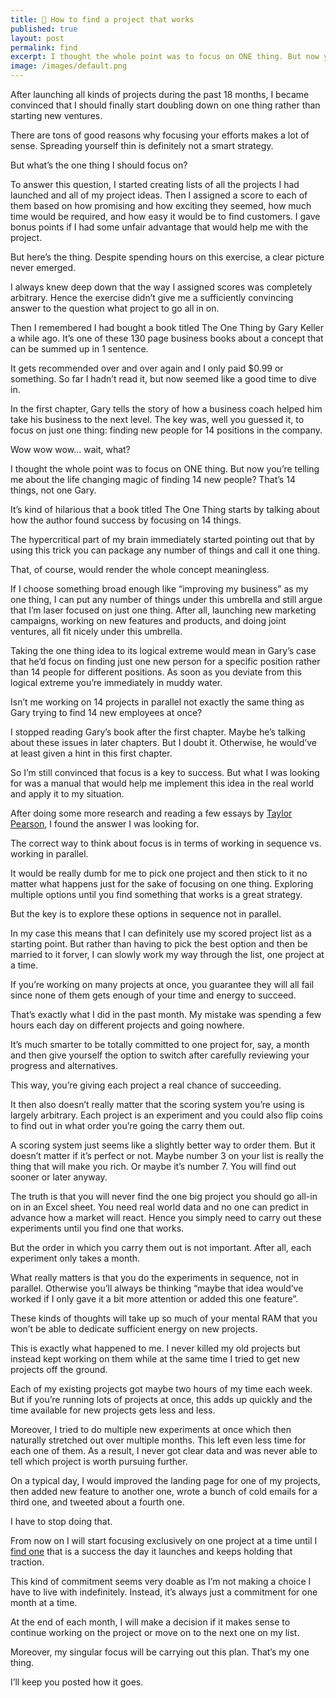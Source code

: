 ```yaml
---
title: 🧠 How to find a project that works
published: true
layout: post
permalink: find
excerpt: I thought the whole point was to focus on ONE thing. But now you’re telling me about the life changing magic of finding 14 new people? That’s 14 things, not one Gary.
image: /images/default.png
---
```


After launching all kinds of projects during the past 18 months, I became convinced that I should finally start doubling down on one thing rather than starting new ventures. 

There are tons of good reasons why focusing your efforts makes a lot of sense. Spreading yourself thin is definitely not a smart strategy.

But what’s the one thing I should focus on?

To answer this question, I started creating lists of all the projects I had launched and all of my project ideas. Then I assigned a score to each of them based on how promising and how exciting they seemed, how much time would be required, and how easy it would be to find customers. I gave bonus points if I had some unfair advantage that would help me with the project. 

But here’s the thing. Despite spending hours on this exercise, a clear picture never emerged. 

I always knew deep down that the way I assigned scores was completely arbitrary. Hence the exercise didn’t give me a sufficiently convincing answer to the question what project to go all in on. 

Then I remembered I had bought a book titled The One Thing by Gary Keller a while ago. It’s one of these 130 page business books about a concept that can be summed up in 1 sentence.

It gets recommended over and over again and I only paid $0.99 or something. So far I hadn’t read it, but now seemed like a good time to dive in. 

In the first chapter, Gary tells the story of how a business coach helped him take his business to the next level. The key was, well you guessed it, to focus on just one thing: finding new people for 14 positions in the company. 

Wow wow wow... wait, what?

I thought the whole point was to focus on ONE thing. But now you’re telling me about the life changing magic of finding 14 new people? That’s 14 things, not one Gary.

It’s kind of hilarious that a book titled The One Thing starts by talking about how the author found success by focusing on 14 things.

The hypercritical part of my brain immediately started pointing out that by using this trick you can package any number of things and call it one thing. 

That, of course, would render the whole concept meaningless. 

If I choose something broad enough like “improving my business” as my one thing, I can put any number of things under this umbrella and still argue that I’m laser focused on just one thing.  After all, launching new marketing campaigns, working on new features and products, and doing joint ventures, all fit nicely under this umbrella. 

Taking the one thing idea to its logical extreme would mean in Gary’s case that he’d focus on finding just one new person for a specific position rather than 14 people for different positions. As soon as you deviate from this logical extreme you’re immediately in muddy water.

Isn’t me working on 14 projects in parallel not exactly the same thing as Gary trying to find 14 new employees at once?

I stopped reading Gary’s book after the first chapter. Maybe he’s talking about these issues in later chapters.  But I doubt it. Otherwise, he would’ve at least given a hint in this first chapter.  

So I’m still convinced that focus is a key to success. But what I was looking for was a manual that would help me implement this idea in the real world and apply it to my situation. 

After doing some more research and reading a few essays by [Taylor Pearson](https://taylorpearson.me), I found the answer I was looking for.

The correct way to think about focus is in terms of working in sequence vs. working in parallel. 

It would be really dumb for me to pick one project and then stick to it no matter what happens just for the sake of focusing on one thing. Exploring multiple options until you find something that works is a great strategy. 

But the key is to explore these options in sequence not in parallel. 

In my case this means that I can definitely use my scored project list as a starting point. But rather than having to pick the best option and then be married to it forver, I can slowly work my way through the list, one project at a time. 

If you’re working on many projects at once, you guarantee they will all fail since none of them gets enough of your time and energy to succeed.

That’s exactly what I did in the past month. My mistake was spending a few hours each day on different projects and going nowhere. 

It’s much smarter to be totally committed to one project for, say, a month and then give yourself the option to switch after carefully reviewing your progress and alternatives. 

This way, you’re giving each project a real chance of succeeding.

It then also doesn’t really matter that the scoring system you’re using is largely arbitrary. Each project is an experiment and you could also flip coins to find out in what order you’re going the carry them out. 

A scoring system just seems like a slightly better way to order them. But it doesn’t matter if it’s perfect or not. Maybe number 3 on your list is really the thing that will make you rich. Or maybe it’s number 7. You will find out sooner or later anyway.

The truth is that you will never find the one big project you should go all-in on in an Excel sheet. You need real world data and no one can predict in advance how a market will react. Hence you simply need to carry out these experiments until you find one that works. 

But the order in which you carry them out is not important. After all, each experiment only takes a month.

What really matters is that you do the experiments in sequence, not in parallel. Otherwise you’ll always be thinking “maybe that idea would’ve worked if I only gave it a bit more attention or added this one feature”. 

These kinds of thoughts will take up so much of your mental RAM that you won’t be able to dedicate sufficient energy on new projects. 

This is exactly what happened to me. I never killed my old projects but instead kept working on them while at the same time I tried to get new projects off the ground. 

Each of my existing projects got maybe two hours of my time each week. But if you’re running lots of projects at once, this adds up quickly and the time available for new projects gets less and less. 

Moreover, I tried to do multiple new experiments at once which then naturally stretched out over multiple months. This left even less time for each one of them. As a result, I never got clear data and was never able to tell which project is worth pursuing further. 

On a typical day, I would improved the landing page for one of my projects, then added new feature to another one, wrote a bunch of cold emails for a third one, and tweeted about a fourth one. 

I have to stop doing that. 

From now on I will start focusing exclusively on one project at a time until I [find one](https://twitter.com/dannypostmaa/status/1503651781426888706) that is a success the day it launches and keeps holding that traction. 

This kind of commitment seems very doable as I’m not making a choice I have to live with indefinitely. Instead, it’s always just a commitment for one month at a time. 

At the end of each month, I will make a decision if it makes sense to continue working on the project or move on to the next one on my list. 

Moreover, my singular focus will be carrying out this plan. That’s my one thing.

I’ll keep you posted how it goes.